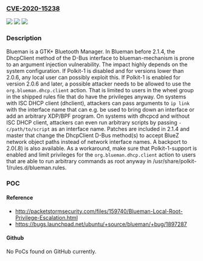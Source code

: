 ### [CVE-2020-15238](https://cve.mitre.org/cgi-bin/cvename.cgi?name=CVE-2020-15238)
![](https://img.shields.io/static/v1?label=Product&message=blueman&color=blue)
![](https://img.shields.io/static/v1?label=Version&message=n%2Fa&color=blue)
![](https://img.shields.io/static/v1?label=Vulnerability&message=CWE-74%20Improper%20Neutralization%20of%20Special%20Elements%20in%20Output%20Used%20by%20a%20Downstream%20Component%20('Injection')&color=brighgreen)

### Description

Blueman is a GTK+ Bluetooth Manager. In Blueman before 2.1.4, the DhcpClient method of the D-Bus interface to blueman-mechanism is prone to an argument injection vulnerability. The impact highly depends on the system configuration. If Polkit-1 is disabled and for versions lower than 2.0.6, any local user can possibly exploit this. If Polkit-1 is enabled for version 2.0.6 and later, a possible attacker needs to be allowed to use the `org.blueman.dhcp.client` action. That is limited to users in the wheel group in the shipped rules file that do have the privileges anyway. On systems with ISC DHCP client (dhclient), attackers can pass arguments to `ip link` with the interface name that can e.g. be used to bring down an interface or add an arbitrary XDP/BPF program. On systems with dhcpcd and without ISC DHCP client, attackers can even run arbitrary scripts by passing `-c/path/to/script` as an interface name. Patches are included in 2.1.4 and master that change the DhcpClient D-Bus method(s) to accept BlueZ network object paths instead of network interface names. A backport to 2.0(.8) is also available. As a workaround, make sure that Polkit-1-support is enabled and limit privileges for the `org.blueman.dhcp.client` action to users that are able to run arbitrary commands as root anyway in /usr/share/polkit-1/rules.d/blueman.rules.

### POC

#### Reference
- http://packetstormsecurity.com/files/159740/Blueman-Local-Root-Privilege-Escalation.html
- https://bugs.launchpad.net/ubuntu/+source/blueman/+bug/1897287

#### Github
No PoCs found on GitHub currently.

